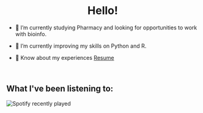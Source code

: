 
<h1 align="center">Hello! </h1>



</a>

- 🔭 I’m currently studying Pharmacy and looking for opportunities to work with bioinfo.

- 🌱 I’m currently improving my skills on Python and R.

- 📄 Know about my experiences <a href="colocarlinkdoresume" target="blank">Resume</a>
<br/>

## What I've been listening to:

![Spotify recently played](https://spotify-recently-played-readme.vercel.app/api?user=biabergamo)

